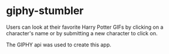 # giphy-stumbler

Users can look at their favorite Harry Potter GIFs by clicking on a character's name or by submitting a new character to click on.

The GIPHY api was used to create this app.